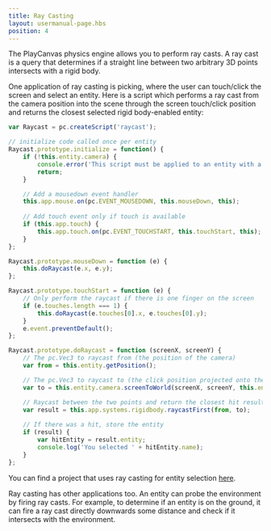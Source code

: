 ```yaml
---
title: Ray Casting
layout: usermanual-page.hbs
position: 4
---
```


The PlayCanvas physics engine allows you to perform ray casts. A ray cast is a query that determines if a straight line between two arbitrary 3D points intersects with a rigid body.

One application of ray casting is picking, where the user can touch/click the screen and select an entity. Here is a script which performs a ray cast from the camera position into the scene through the screen touch/click position and returns the closest selected rigid body-enabled entity:

```javascript
var Raycast = pc.createScript('raycast');

// initialize code called once per entity
Raycast.prototype.initialize = function() {
    if (!this.entity.camera) {
        console.error('This script must be applied to an entity with a camera component.');
        return;
    }

    // Add a mousedown event handler
    this.app.mouse.on(pc.EVENT_MOUSEDOWN, this.mouseDown, this);
    
    // Add touch event only if touch is available
    if (this.app.touch) {
        this.app.touch.on(pc.EVENT_TOUCHSTART, this.touchStart, this);
    }
};

Raycast.prototype.mouseDown = function (e) {
    this.doRaycast(e.x, e.y);
};

Raycast.prototype.touchStart = function (e) {
    // Only perform the raycast if there is one finger on the screen
    if (e.touches.length === 1) {
        this.doRaycast(e.touches[0].x, e.touches[0].y);
    }
    e.event.preventDefault();
};

Raycast.prototype.doRaycast = function (screenX, screenY) {
    // The pc.Vec3 to raycast from (the position of the camera)
    var from = this.entity.getPosition();

    // The pc.Vec3 to raycast to (the click position projected onto the camera's far clip plane)
    var to = this.entity.camera.screenToWorld(screenX, screenY, this.entity.camera.farClip);

    // Raycast between the two points and return the closest hit result
    var result = this.app.systems.rigidbody.raycastFirst(from, to);
    
    // If there was a hit, store the entity
    if (result) {
        var hitEntity = result.entity;
        console.log('You selected ' + hitEntity.name);
    }    
};
```

You can find a project that uses ray casting for entity selection [here][1].

Ray casting has other applications too. An entity can probe the environment by firing ray casts. For example, to determine if an entity is on the ground, it can fire a ray cast directly downwards some distance and check if it intersects with the environment.

[1]: https://playcanvas.com/project/410547/overview/entity-picking-using-physics


